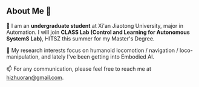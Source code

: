 ## About Me 👋

🔭 I am an **undergraduate student** at Xi'an Jiaotong University, major in Automation. I will join **CLASS Lab (Control and Learning for Autonomous SystemS Lab)**, HITSZ this summer for my Master's Degree.

🌱 My research interests focus on humanoid locomotion / navigation / loco-manipulation, and lately I've been getting into Embodied AI.

📫 For any communication, please feel free to reach me at [hizhuoran@gmail.com](mailto:hizhuoran@gmail.com).

<!--
**LiZhuoran2003/LiZhuoran2003** is a ✨ _special_ ✨ repository because its `README.md` (this file) appears on your GitHub profile.

Here are some ideas to get you started:

- 🔭 I’m currently working on ...
- 🌱 I’m currently learning ...
- 👯 I’m looking to collaborate on ...
- 🤔 I’m looking for help with ...
- 💬 Ask me about ...
- 📫 How to reach me: ...
- 😄 Pronouns: ...
- ⚡ Fun fact: ...
-->
